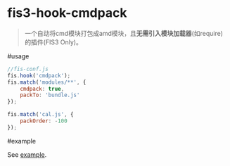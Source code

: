 # fis3-hook-cmdpack


> 一个自动将cmd模块打包成amd模块，且**无需引入模块加载器**(如require)的插件(FIS3 Only)。


#usage

```javascript
//fis-conf.js
fis.hook('cmdpack');
fis.match('modules/**', {
    cmdpack: true,
    packTo: 'bundle.js'
});

fis.match('cal.js', {
    packOrder: -100
});

```

#example

See [example](https://github.com/lwdgit/fis3-hook-cmdpack/tree/master/example).
